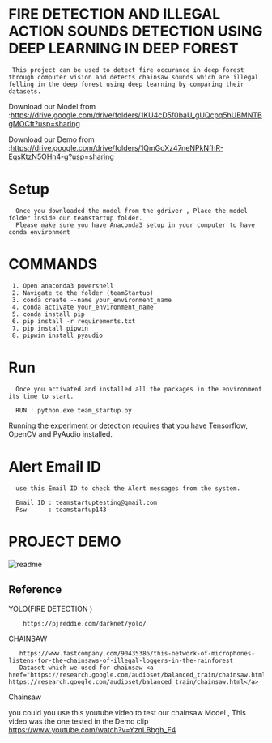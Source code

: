 
# FIRE DETECTION AND ILLEGAL ACTION SOUNDS DETECTION USING DEEP LEARNING IN DEEP FOREST

     This project can be used to detect fire occurance in deep forest through computer vision and detects chainsaw sounds which are illegal felling in the deep forest using deep learning by comparing their datasets.

<!-- # Code  -->

Download our Model from :<a href = "https://drive.google.com/drive/folders/1KU4cD5f0baU_gUQcpq5hUBMNTBgMOCft?usp=sharing">https://drive.google.com/drive/folders/1KU4cD5f0baU_gUQcpq5hUBMNTBgMOCft?usp=sharing</a>


Download our Demo from :<a href = "https://drive.google.com/drive/folders/1QmGoXz47neNPkNfhR-EqsKtzN5OHn4-g?usp=sharing">https://drive.google.com/drive/folders/1QmGoXz47neNPkNfhR-EqsKtzN5OHn4-g?usp=sharing</a>



# Setup 

      Once you downloaded the model from the gdriver , Place the model folder inside our teamstartup folder.
      Please make sure you have Anaconda3 setup in your computer to have conda environment 

# COMMANDS
     
     1. Open anaconda3 powershell
     2. Navigate to the folder (teamStartup)
     3. conda create --name your_environment_name
     4. conda activate your_environment_name
     5. conda install pip
     6. pip install -r requirements.txt
     7. pip install pipwin
     8. pipwin install pyaudio

# Run 

      Once you activated and installed all the packages in the environment its time to start.

      RUN : python.exe team_startup.py 

Running the experiment or detection requires that you have 
Tensorflow, OpenCV and PyAudio installed.

# Alert Email ID 
      use this Email ID to check the Alert messages from the system.

      Email ID : teamstartuptesting@gmail.com   
      Psw      : teamstartup143

# PROJECT DEMO

![readme](https://user-images.githubusercontent.com/83069802/162999631-e4464b90-86b3-4224-8f23-27ed1a8f5d63.jpeg)



## Reference
  YOLO(FIRE DETECTION )
```http
    https://pjreddie.com/darknet/yolo/ 
```
CHAINSAW
```http
   https://www.fastcompany.com/90435386/this-network-of-microphones-listens-for-the-chainsaws-of-illegal-loggers-in-the-rainforest
   Dataset which we used for chainsaw <a href="https://research.google.com/audioset/balanced_train/chainsaw.html"> https://research.google.com/audioset/balanced_train/chainsaw.html</a>
```

Chainsaw 

you could you use this youtube video to test our chainsaw Model , This video was the one tested in the Demo clip <a href = "https://www.youtube.com/watch?v=YznLBbgh_F4">https://www.youtube.com/watch?v=YznLBbgh_F4</a>




